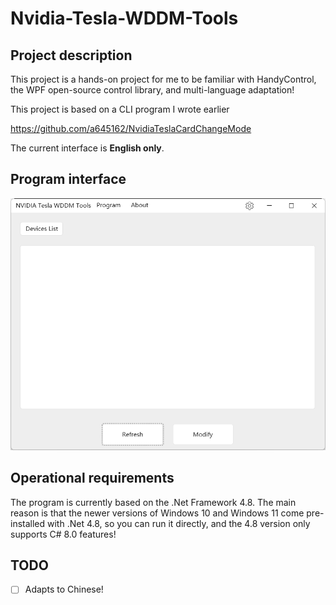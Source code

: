 # Nvidia-Tesla-WDDM-Tools

## Project description

This project is a hands-on project for me to be familiar with HandyControl, the WPF open-source control library, and multi-language adaptation!

This project is based on a CLI program I wrote earlier

https://github.com/a645162/NvidiaTeslaCardChangeMode

The current interface is **English only**.

## Program interface

![WPF-DNetFW](image/README.zh-cn/1697366161972.png)

## Operational requirements

The program is currently based on the .Net Framework 4.8.
The main reason is that the newer versions of Windows 10 and Windows 11 come pre-installed with .Net 4.8, so you can run it directly, and the 4.8 version only supports C# 8.0 features!

## TODO

- [ ] Adapts to Chinese!